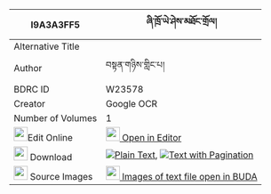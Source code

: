 |I9A3A3FF5|ཞི་ཁྲོ་ཡེ་ཤེས་མཐོང་གྲོལ། 
| --- | --- 
|Alternative Title |
|Author| བསྟན་གཉིས་གླིང་པ།
|BDRC ID | W23578
|Creator | Google OCR
|Number of Volumes| 1
|<img width="25" src="https://img.icons8.com/color/25/000000/edit-property.png">Edit Online| [<img width="25" src="https://avatars.githubusercontent.com/u/45091458?s=200&v=4"> Open in Editor](http://editor.openpecha.org/I9A3A3FF5)
|<img width="25" src="https://img.icons8.com/fluent/48/000000/download-2.png"/>  Download | [![](https://img.icons8.com/color/20/000000/txt.png)Plain Text](https://github.com/Openpecha/I9A3A3FF5/releases/download/v1/shyi_tro_yeshe_tong_drol_plain_I9A3A3FF5.zip), [![](https://img.icons8.com/color/20/000000/txt.png)Text with Pagination](https://github.com/Openpecha/I9A3A3FF5/releases/download/v1/shyi_tro_yeshe_tong_drol_pages_I9A3A3FF5.zip)
|<img width="25" src="https://img.icons8.com/plasticine/100/000000/pictures-folder.png"/>  Source Images | [<img width="25" src="https://library.bdrc.io/icons/BUDA-small.svg"> Images of text file open in BUDA](https://library.bdrc.io/show/bdr:W23578)